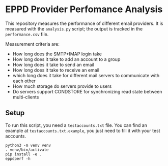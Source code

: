 # EPPD Provider Perfomance Analysis

This repository measures the performance of different email providers. It is
measured with the `analysis.py` script; the output is tracked in the
`performance.csv` file.

Measurement criteria are:
- How long does the SMTP+IMAP login take
- How long does it take to add an account to a group
- How long does it take to send an email
- How long does it take to receive an email
- which long does it take for different mail servers to communicate with each other
- How much storage do servers provide to users
- Do servers support CONDSTORE for synchronizing read state between multi-clients

## Setup

To run this script, you need a `testaccounts.txt` file. You can find an example
at `testaccounts.txt.example`, you just need to fill it with your test
accounts.

```
python3 -m venv venv
. venv/bin/activate
pip install -e .
eppdperf -h
```

